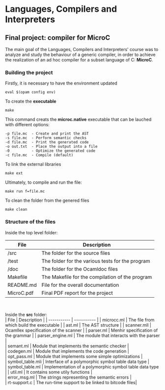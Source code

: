 # Languages, Compilers and Interpreters

## Final project: compiler for MicroC

The main goal of the Languages, Compilers and Interpreters' course was to analyze and study the behaviour of a generic compiler, in order to achieve the realization of an ad hoc compiler for a subset language of C: **MicroC**.

### Building the project

Firstly, it is necessary to have the environment updated
```
eval $(opam config env)
``` 

To create the **executable**
```
make
``` 
This command creats the **microc.native** executable that can be lauched with different options: <br>
``` 
-p file.mc  - Create and print the AST
-s file.mc  - Perform semantic checks
-d file.mc  - Print the generated code
-o out.txt  - Place the output into a file
-0          - Optimize the generated code
-c file.mc  - Compile (default)
``` 
To link the external libraries
``` 
make ext
```
Ultimately, to compile and run the file:
```
make run f=file.mc
```
To clean the folder from the genered files
```
make clean
```


### Structure of the files
Inside the top level folder: <br>

| File         | Description                                      |
| -----------  | -----------                                      |
|  /src        | The folder for the source files                  |
|  /test       | The folder for the various tests for the program |
|  /doc        | The folder for the Ocamldoc files                |
| Makefile     | The Makefile for the compilation of the program  |
| README.md    | File for the overall documentation               |
| MicroC.pdf   | Final PDF report for the project                 |
<br>

Inside the **src** folder: <br>
| File         | Description                                      |
| -----------  | -----------                                      |
| microcc.ml   | The file from which build the executable         |
| ast.ml       | The AST structure                                |
| scanner.mll  | Ocamllex specification of the scanner            |
| parser.ml    | Menhir specification of the grammar              | 
| parser_engine.ml | The module that interacts with the parser    |          
| semant.ml | Module that implements the semantic checker         |           
| codegen.ml | Module that implements the code generation         |            
| opt_pass.ml  | Module that implements some simple optimizations |             
| symbol_table.mli | Interface of a polymorphic symbol table data type |          
| symbol_table.ml | Implementation of a polymorphic symbol table data type |
| util.ml | It contains some utily functions                         |               
| error_msg.ml | The strings representing the semantic errors     |           
| rt-support.c | The run-time support to be linked to bitcode files|